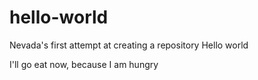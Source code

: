 # hello-world
Nevada's first attempt at creating a repository
Hello world

I'll go eat now, because I am hungry
